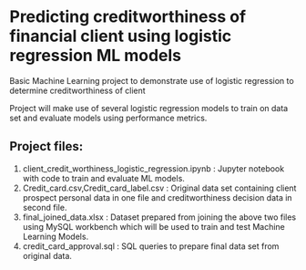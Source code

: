 # Predicting creditworthiness of financial client using logistic regression ML models

Basic Machine Learning project to demonstrate use of logistic regression to determine creditworthiness of client


Project will make use of several logistic regression models to train on data set and evaluate models using performance metrics.


## Project files:
1. client_credit_worthiness_logistic_regression.ipynb : Jupyter notebook with code to train and evaluate ML models.
2. Credit_card.csv,Credit_card_label.csv : Original data set containing client prospect personal data in one file and creditworthiness decision data in second file.
3. final_joined_data.xlsx : Dataset prepared from joining the above two files using MySQL workbench which will be used to train and test Machine Learning Models.
4. credit_card_approval.sql : SQL queries to prepare final data set from original data.
